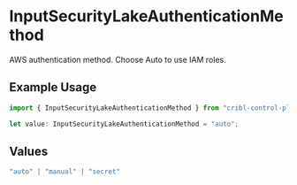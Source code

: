 # InputSecurityLakeAuthenticationMethod

AWS authentication method. Choose Auto to use IAM roles.

## Example Usage

```typescript
import { InputSecurityLakeAuthenticationMethod } from "cribl-control-plane/models";

let value: InputSecurityLakeAuthenticationMethod = "auto";
```

## Values

```typescript
"auto" | "manual" | "secret"
```